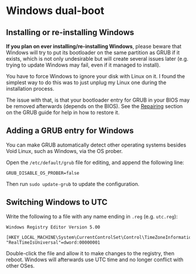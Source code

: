 # Windows dual-boot

## Installing or re-installing Windows

**If you plan on ever installing/re-installing Windows**, please beware that Windows will try to put its bootloader on the same partition as GRUB if it exists, which is not only undesirable but will create several issues later (e.g. trying to update Windows may fail, even if it managed to install).

You have to force Windows to ignore your disk with Linux on it. I found the simplest way to do this was to just unplug my Linux one during the installation process.

The issue with that, is that your bootloader entry for GRUB in your BIOS may be removed afterwards (depends on the BIOS). See the [Repairing](../2.%20More%20Configuration/GRUB%20customization%20&%20repair.md#repairing) section on the GRUB guide for help in how to restore it.

## Adding a GRUB entry for Windows

You can make GRUB automatically detect other operating systems besides Void Linux, such as Windows, via the OS prober.

Open the `/etc/default/grub` file for editing, and append the following line:

```
GRUB_DISABLE_OS_PROBER=false
```

Then run `sudo update-grub` to update the configuration.

## Switching Windows to UTC

Write the following to a file with any name ending in `.reg` (e.g. `utc.reg`):

```
Windows Registry Editor Version 5.00

[HKEY_LOCAL_MACHINE\System\CurrentControlSet\Control\TimeZoneInformation]
"RealTimeIsUniversal"=dword:00000001
```

Double-click the file and allow it to make changes to the registry, then reboot. Windows will afterwards use UTC time and no longer conflict with other OSes.
